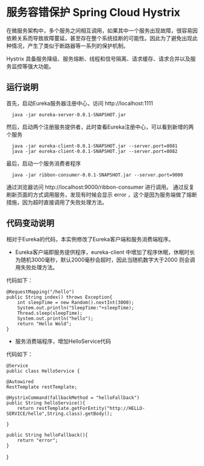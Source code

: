 # 服务容错保护 Spring Cloud Hystrix

在微服务架构中，多个服务之间相互调用，如果其中一个服务出现故障，很容易因依赖关系而导致故障蔓延，甚至存在整个系统挂断的可能性。因此为了避免出现此种情况，产生了类似于断路器等一系列的保护机制。

Hystrix 具备服务降级、服务熔断、线程和信号隔离、请求缓存、请求合并以及服务监控等强大功能。

## 运行说明
首先，启动Eureka服务器注册中心，访问 http://localhost:1111

      java -jar eureka-server-0.0.1-SNAPSHOT.jar

然后，启动两个注册服务提供者，此时查看Eureka注册中心，可以看到新增的两个服务
      
      java -jar eureka-client-0.0.1-SNAPSHOT.jar --server.port=8081
      java -jar eureka-client-0.0.1-SNAPSHOT.jar --server.port=8082

最后，启动一个服务消费者程序

      java -jar ribbon-consumer-0.0.1-SNAPSHOT.jar --server.port=9000


通过浏览器访问 http://localhost:9000/ribbon-consumer 进行调用。
通过反复刷新页面的方式调用服务，发现有时候会显示 error ，这个是因为服务端做了熔断措施，因为超时直接调用了失败处理方法。


## 代码变动说明
相对于Eureka的代码，本实例修改了Eureka客户端和服务消费端程序。

- Eureka客户端即服务提供程序，eureka-client 中增加了程序休眠，休眠时长为随机3000毫秒，默认2000毫秒会超时，因此当随机数字大于2000 则会调用失败处理方法。

代码如下：

    @RequestMapping("/hello")
    public String index() throws Exception{
        int sleepTime = new Random().nextInt(3000);
        System.out.println("SleepTime:"+sleepTime);
        Thread.sleep(sleepTime);
        System.out.println("hello");
        return "Hello Wold";
    }

- 服务消费端程序，增加HelloService代码

代码如下：

    @Service
    public class HelloService {

    @Autowired
    RestTemplate restTemplate;

    @HystrixCommand(fallbackMethod = "helloFallback")
    public String helloService(){
        return restTemplate.getForEntity("http://HELLO-SERVICE/hello",String.class).getBody();

    }

    public String helloFallback(){
        return "error";
    }
}
  